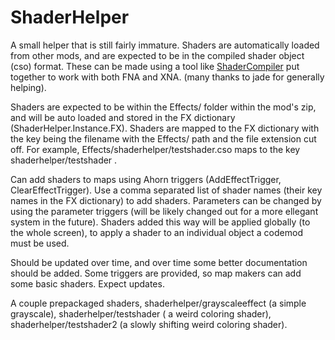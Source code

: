 # ShaderHelper

A small helper that is still fairly immature. Shaders are automatically loaded from other mods, and are expected to be in the compiled shader object (cso) format. These can be made using a tool like [ShaderCompiler](https://github.com/lordseanington/ShaderCompiler/releases/tag/0.0.2r) put together to work with both FNA and XNA. (many thanks to jade for generally helping).

Shaders are expected to be within the Effects/ folder within the mod's zip, and will be auto loaded and stored in the FX dictionary (ShaderHelper.Instance.FX). Shaders are mapped to the FX dictionary with the key being the filename with the Effects/ path and the file extension cut off. For example, Effects/shaderhelper/testshader.cso maps to the key shaderhelper/testshader .

Can add shaders to maps using Ahorn triggers (AddEffectTrigger, ClearEffectTrigger). Use a comma separated list of shader names (their key names in the FX dictionary) to add shaders. Parameters can be changed by using the parameter triggers (will be likely changed out for a more ellegant system in the future). Shaders added this way will be applied globally (to the whole screen), to apply a shader to an individual object a codemod must be used.

Should be updated over time, and over time some better documentation should be added. Some triggers are provided, so map makers can add some basic shaders. Expect updates.


A couple prepackaged shaders, shaderhelper/grayscaleeffect (a simple grayscale), shaderhelper/testshader ( a weird coloring shader), shaderhelper/testshader2 (a slowly shifting weird coloring shader).